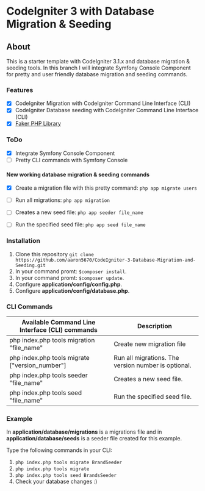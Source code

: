 # CodeIgniter 3 with Database Migration & Seeding
## About
This is a starter template with CodeIgniter 3.1.x and database migration
& seeding tools. In this branch I will integrate Symfony Console
Component for pretty and user friendly database migration and seeding
commands.

### Features
- [x] CodeIgniter Migration with CodeIgniter Command Line Interface (CLI)
- [x] CodeIgniter Database seeding with CodeIgniter Command Line Interface (CLI)
- [x] [Faker PHP Library](https://github.com/fzaninotto/Faker)

### ToDo
- [x] Integrate Symfony Console Component
- [ ] Pretty CLI commands with Symfony Console

#### New working database migration & seeding commands
- [x] Create a migration file with this pretty command: ``php app
      migrate users``
- [ ] Run all migrations: ``php app migration``
- [ ] Creates a new seed file: ``php app seeder file_name``
- [ ] Run the specified seed file: ``php app seed file_name``


### Installation
1. Clone this repository
``git clone https://github.com/aaron5670/CodeIgniter-3-Database-Migration-and-Seeding.git``
2. In your command promt: ``$composer install``.
3. In your command promt: ``$composer update``.
4. Configure **application/config/config.php**.
5. Configure **application/config/database.php**.


### CLI Commands
| Available Command Line Interface (CLI) commands | Description                                         |
|-----------------------------------------------------------------|-----------------------------------------------------|
| php index.php tools migration "file_name"                       | Create new migration file                           |
| php index.php tools migrate ["version_number"]                  | Run all migrations. The version number is optional. |
| php index.php tools seeder "file_name"                          | Creates a new seed file.                            |
| php index.php tools seed "file_name"                            | Run the specified seed file.                        |

### Example
In **application/database/migrations** is a migrations file and in **application/database/seeds** is a seeder file created for this example.

Type the following commands in your CLI:
1. ``php index.php tools migrate BrandSeeder``
2. ``php index.php tools migrate``
3. ``php index.php tools seed BrandsSeeder``
4. Check your database changes :)
